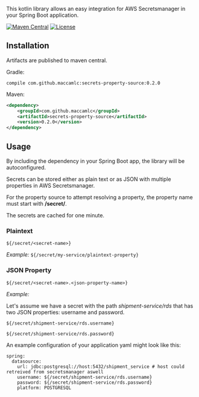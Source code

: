 This kotlin library allows an easy integration for AWS Secretsmanager in your Spring Boot application.

[![Maven Central](https://maven-badges.herokuapp.com/maven-central/com.github.maccamlc/secrets-property-source/badge.svg)](https://maven-badges.herokuapp.com/maven-central/com.github.maccamlc/secrets-property-source)
[![License](https://img.shields.io/badge/License-Apache%202.0-blue.svg)](https://opensource.org/licenses/Apache-2.0)

## Installation

Artifacts are published to maven central.

Gradle:

`compile com.github.maccamlc:secrets-property-source:0.2.0`

Maven:

```xml
<dependency>
    <groupId>com.github.maccamlc</groupId>
    <artifactId>secrets-property-source</artifactId>
    <version>0.2.0</version>
</dependency>
```

## Usage

By including the dependency in your Spring Boot app, the library will be autoconfigured.

Secrets can be stored either as plain text or as JSON with multiple properties in AWS Secretsmanager.

For the property source to attempt resolving a property, the property name must start with **/secret/**.

The secrets are cached for one minute.

###  Plaintext

`${/secret/<secret-name>}`

*Example:*
`${/secret/my-service/plaintext-property}`

### JSON Property

`${/secret/<secret-name>.<json-property-name>}`

*Example:*

Let's assume we have a secret with the path *shipment-service/rds* that has two JSON properties: username and password.

`${/secret/shipment-service/rds.username}`

`${/secret/shipment-service/rds.password}`

An example configuration of your application yaml might look like this:

```
spring:
  datasource:
    url: jdbc:postgresql://host:5432/shipment_service # host could retreived from secretsmanager aswell
    username: ${/secret/shipment-service/rds.username}
    password: ${/secret/shipment-service/rds.password}
    platform: POSTGRESQL
```